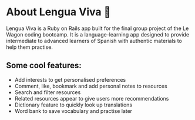 <h1>About Lengua Viva 💬</h1>
<p>Lengua Viva is a Ruby on Rails app built for the final group project of the Le Wagon coding bootcamp. It is a language-learning app designed to provide intermediate to advanced learners of Spanish with authentic materials to help them practise. 

<h2>Some cool features:</h2>
<ul>
  <li>Add interests to get personalised preferences</li>
  <li>Comment, like, bookmark and add personal notes to resources</li> 
  <li>Search and filter resources</li>
  <li>Related resources appear to give users more recommendations</li>
  <li>Dictionary feature to quickly look up translations</li>
  <li>Word bank to save vocabulary and practise later</li>
</ul>

